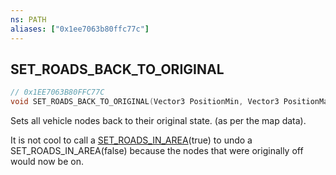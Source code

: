 ```yaml
---
ns: PATH
aliases: ["0x1ee7063b80ffc77c"]
---
```

## SET_ROADS_BACK_TO_ORIGINAL

```c
// 0x1EE7063B80FFC77C
void SET_ROADS_BACK_TO_ORIGINAL(Vector3 PositionMin, Vector3 PositionMax, bool Network);
```

Sets all vehicle nodes back to their original state. (as per the map data).

It is not cool to call a [SET_ROADS_IN_AREA](#_0xBF1A602B5BA52FEE)(true) to undo a SET_ROADS_IN_AREA(false) because the nodes that were originally off would now be on.

